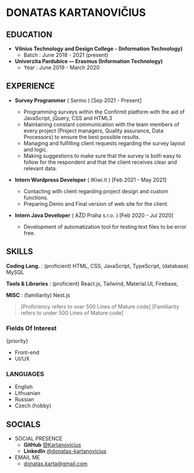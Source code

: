 # DONATAS KARTANOVIČIUS

## EDUCATION

- **Vilnius Technology and Design College - (Information Technology)** 
  - Batch :  June 2018 - 2021 (present)
- **Univerzita Pardubice — Erasmus (Information Technology)**
   - Year : June 2019 - March 2020

## EXPERIENCE

- **Survey Programmer** ( Sermo ) [Sep 2021 - Present]
    - Programming surveys within the Confirmit platform with the aid of JavaScript, jQuery, CSS and HTML3
    - Maintaining constant communication with the team members of every project (Project managers, Quality assurance, Data Processors) to ensure the best possible results.
    - Managing and fulfilling client requests regarding the survey layout and logic.
    - Making suggestions to make sure that the survey is both easy to follow for the respondent
and that the client receives clear and relevant data.

- **Intern Wordpress Developer** ( IKiwi.lt ) [Feb 2021 - May 2021]
    - Contacting with client regarding project design and custom functions.
    - Preparing Demo and Final version of web site for the client.

- **Intern Java Developer** ( AŽD Praha s.r.o. ) [Feb 2020 - Jul 2020]
  - Development of automatization tool for testing text files to be error free.


## SKILLS

**Coding Lang.** : (proficient) HTML, CSS, JavaScript, TypeScript, (database) MySQL

**Tools & Libraries** : (proficient) React.js, Tailwind, Material.UI, Firebase, 

**MISC** : (familiarity) Nest.js 

> [Proficiency refers to over 500 Lines of Mature code]
> [Familiarity refers to under 500 Lines of Mature code]

### Fields Of Interest
{priority}
- Front-end
- UI/UX 


### LANGUAGES
- English
- Lithuanian
- Russian
- Czech (hobby)

## SOCIALS

- SOCIAL PRESENCE
  - **GitHub**        [@Kartanovicius](https://github.com/Kartanovicius)
  - **LinkedIn**     [@donatas-kartanovicius](https://www.linkedin.com/in/donatas-kartanovicius/)
- EMAIL ME
  - [donatas.karta@gmail.com](mailto:donatas.karta@gmail.com)
